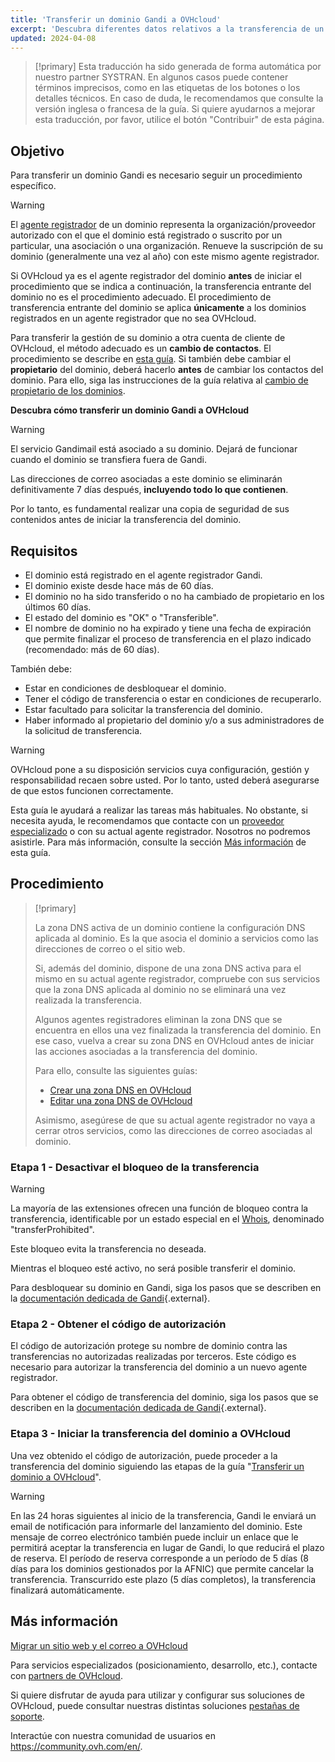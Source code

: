 ```yaml
---
title: 'Transferir un dominio Gandi a OVHcloud'
excerpt: 'Descubra diferentes datos relativos a la transferencia de un dominio Gandi a OVHcloud'
updated: 2024-04-08
---
```


> [!primary]
> Esta traducción ha sido generada de forma automática por nuestro partner SYSTRAN. En algunos casos puede contener términos imprecisos, como en las etiquetas de los botones o los detalles técnicos. En caso de duda, le recomendamos que consulte la versión inglesa o francesa de la guía. Si quiere ayudarnos a mejorar esta traducción, por favor, utilice el botón "Contribuir" de esta página.
> 

## Objetivo

Para transferir un dominio Gandi es necesario seguir un procedimiento específico.

> [!warning]
>
> El [agente registrador](https://www.ovhcloud.com/es/learn/what-is-domain-name-registrar/) de un dominio representa la organización/proveedor autorizado con el que el dominio está registrado o suscrito por un particular, una asociación o una organización. Renueve la suscripción de su dominio (generalmente una vez al año) con este mismo agente registrador.
>
> Si OVHcloud ya es el agente registrador del dominio **antes** de iniciar el procedimiento que se indica a continuación, la transferencia entrante del dominio no es el procedimiento adecuado. El procedimiento de transferencia entrante del dominio se aplica **únicamente** a los dominios registrados en un agente registrador que no sea OVHcloud.
>
> Para transferir la gestión de su dominio a otra cuenta de cliente de OVHcloud, el método adecuado es un **cambio de contactos**. El procedimiento se describe en [esta guía](/pages/account_and_service_management/account_information/managing_contacts).
> Si también debe cambiar el **propietario** del dominio, deberá hacerlo **antes** de cambiar los contactos del dominio. Para ello, siga las instrucciones de la guía relativa al [cambio de propietario de los dominios](/pages/web_cloud/domains/trade_domain).
>

**Descubra cómo transferir un dominio Gandi a OVHcloud**

> [!warning]
>
> El servicio Gandimail está asociado a su dominio. Dejará de funcionar cuando el dominio se transfiera fuera de Gandi. 
>
> Las direcciones de correo asociadas a este dominio se eliminarán definitivamente 7 días después, **incluyendo todo lo que contienen**.
>
> Por lo tanto, es fundamental realizar una copia de seguridad de sus contenidos antes de iniciar la transferencia del dominio.
>

## Requisitos

- El dominio está registrado en el agente registrador Gandi.
- El dominio existe desde hace más de 60 días.
- El dominio no ha sido transferido o no ha cambiado de propietario en los últimos 60 días.
- El estado del dominio es "OK" o "Transferible".
- El nombre de dominio no ha expirado y tiene una fecha de expiración que permite finalizar el proceso de transferencia en el plazo indicado (recomendado: más de 60 días).

También debe:

- Estar en condiciones de desbloquear el dominio.
- Tener el código de transferencia o estar en condiciones de recuperarlo.
- Estar facultado para solicitar la transferencia del dominio.
- Haber informado al propietario del dominio y/o a sus administradores de la solicitud de transferencia.

> [!warning]
>
> OVHcloud pone a su disposición servicios cuya configuración, gestión y responsabilidad recaen sobre usted. Por lo tanto, usted deberá asegurarse de que estos funcionen correctamente.
>
> Esta guía le ayudará a realizar las tareas más habituales. No obstante, si necesita ayuda, le recomendamos que contacte con un [proveedor especializado](https://partner.ovhcloud.com/es/directory/) o con su actual agente registrador. Nosotros no podremos asistirle. Para más información, consulte la sección [Más información](#go-further) de esta guía.
>

## Procedimiento

> [!primary]
>
> La zona DNS activa de un dominio contiene la configuración DNS aplicada al dominio. Es la que asocia el dominio a servicios como las direcciones de correo o el sitio web.
>
> Si, además del dominio, dispone de una zona DNS activa para el mismo en su actual agente registrador, compruebe con sus servicios que la zona DNS aplicada al dominio no se eliminará una vez realizada la transferencia.
>
> Algunos agentes registradores eliminan la zona DNS que se encuentra en ellos una vez finalizada la transferencia del dominio. En ese caso, vuelva a crear su zona DNS en OVHcloud antes de iniciar las acciones asociadas a la transferencia del dominio.
>
> Para ello, consulte las siguientes guías:
>
> - [Crear una zona DNS en OVHcloud](/pages/web_cloud/domains/dns_zone_create)
> - [Editar una zona DNS de OVHcloud](/pages/web_cloud/domains/dns_zone_edit)
>
> Asimismo, asegúrese de que su actual agente registrador no vaya a cerrar otros servicios, como las direcciones de correo asociadas al dominio.
>

### Etapa 1 - Desactivar el bloqueo de la transferencia

> [!warning]
>
> La mayoría de las extensiones ofrecen una función de bloqueo contra la transferencia, identificable por un estado especial en el [Whois](https://www.ovhcloud.com/es/domains/whois/), denominado "transferProhibited".
>
> Este bloqueo evita la transferencia no deseada.
>
> Mientras el bloqueo esté activo, no será posible transferir el dominio.
>

Para desbloquear su dominio en Gandi, siga los pasos que se describen en la [documentación dedicada de Gandi](https://docs.gandi.net/en/domain_names/transfer_out/transfer_lock.html){.external}.

### Etapa 2 - Obtener el código de autorización

El código de autorización protege su nombre de dominio contra las transferencias no autorizadas realizadas por terceros. Este código es necesario para autorizar la transferencia del dominio a un nuevo agente registrador.

Para obtener el código de transferencia del dominio, siga los pasos que se describen en la [documentación dedicada de Gandi](https://docs.gandi.net/en/domain_names/transfer_out/auth_info.html){.external}.

### Etapa 3 - Iniciar la transferencia del dominio a OVHcloud
  
Una vez obtenido el código de autorización, puede proceder a la transferencia del dominio siguiendo las etapas de la guía "[Transferir un dominio a OVHcloud](/pages/web_cloud/domains/transfer_incoming_generic_domain)".

> [!warning]
>
> En las 24 horas siguientes al inicio de la transferencia, Gandi le enviará un email de notificación para informarle del lanzamiento del dominio.
> Este mensaje de correo electrónico también puede incluir un enlace que le permitirá aceptar la transferencia en lugar de Gandi, lo que reducirá el plazo de reserva.
> El período de reserva corresponde a un período de 5 días (8 días para los dominios gestionados por la AFNIC) que permite cancelar la transferencia.
> Transcurrido este plazo (5 días completos), la transferencia finalizará automáticamente.
>

## Más información <a name="go-further"></a>

[Migrar un sitio web y el correo a OVHcloud](/pages/web_cloud/web_hosting/hosting_migrating_to_ovh)

Para servicios especializados (posicionamiento, desarrollo, etc.), contacte con [partners de OVHcloud](https://partner.ovhcloud.com/es/directory/).

Si quiere disfrutar de ayuda para utilizar y configurar sus soluciones de OVHcloud, puede consultar nuestras distintas soluciones [pestañas de soporte](https://www.ovhcloud.com/es/support-levels/).

Interactúe con nuestra comunidad de usuarios en <https://community.ovh.com/en/>.